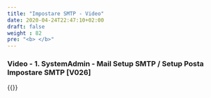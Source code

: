 ```yaml
---
title: "Impostare SMTP - Video"
date: 2020-04-24T22:47:10+02:00
draft: false
weight : 82
pre: "<b> </b>"
--- 
```


### Video - 1. SystemAdmin - Mail Setup SMTP / Setup Posta Impostare SMTP [V026]
{{<youtube Uc94dR-fU4E>}}
